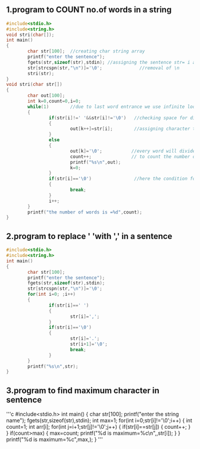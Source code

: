 ## 1.program to COUNT no.of words in a string
```c
#include<stdio.h>
#include<string.h>
void stri(char[]);
int main()
{
        char str[100];  //creating char string array
        printf("enter the sentence");
        fgets(str,sizeof(str),stdin); //assigning the sentence str= i am groot
        str[strcspn(str,"\n")]='\0';              //removal of \n
        stri(str);
}
void stri(char str[])
{
        char out[100];
        int k=0,count=0,i=0;
        while(1)        //due to last word entrance we use infinite loop
        {
                if(str[i]!=' '&&str[i]!='\0')   //checking space for dividing words     
                {
                        out[k++]=str[i];        //assigning character to out[k]
                }
                else
                {
                        out[k]='\0';           //every word will divide by applying '\0'
                        count++;               // to count the number ofword are there in the sentence
                        printf("%s\n",out);
                        k=0;
                }
                if(str[i]=='\0')                //here the condition for breaking the loop
                {
                        break;
                }
                i++;
        }
        printf("the number of words is =%d",count);
}
```
## 2.program to replace ' 'with ',' in a sentence
```c
#include<stdio.h>
#include<string.h>
int main()
{
        char str[100];
        printf("enter the sentence");
        fgets(str,sizeof(str),stdin);
        str[strcspn(str,"\n")]='\0';
        for(int i=0; ;i++)
        {
                if(str[i]==' ')
                {
                        str[i]=',';
                }
                if(str[i]=='\0')
                {
                        str[i]='.';
                        str[i+1]='\0';
                        break;
                }
        }
        printf("%s\n",str);
}
```
## 3.program to find maximum character in sentence
'''c
#include<stdio.h>
int main()
{
        char str[100];
        printf("enter the string name");
        fgets(str,sizeof(str),stdin);
        int max=1;
        for(int i=0;str[i]!='\0';i++)
        {
                int count=1;
                int arr[i];
                for(int j=i+1;str[j]!='\0';j++)
                {
                        if(str[i]==str[j])
                        {
                                count++;
                        }
                }
                if(count>max)
                {
                        max=count;
                        printf("%d is maximum=%c\n",,str[i]);
                }
        }
        printf("%d is maximum=%c",max,);
}
'''
